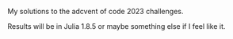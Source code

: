 My solutions to the adcvent of code 2023 challenges.

Results will be in Julia 1.8.5 or maybe something else if I feel like it.